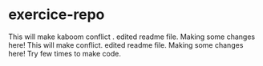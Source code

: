 # exercice-repo
This will make kaboom conflict .
edited readme file.
Making some changes here!
This will make conflict.
edited readme file.
Making some changes here!
Try few times to make code.
